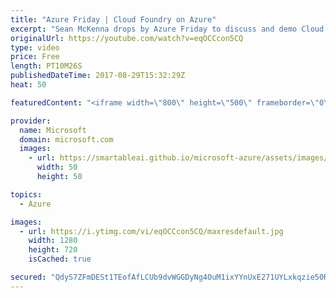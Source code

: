 ```yaml
---
title: "Azure Friday | Cloud Foundry on Azure"
excerpt: "Sean McKenna drops by Azure Friday to discuss and demo Cloud Foundry, an open-source cloud application platform following the recent announcement that Microsoft has joined the Cloud Foundry Foundation. Pivotal Cloud Foundry is available in the Azure Marketplace: https://azuremarketplace.microsoft.com/en-us/marketplace/apps/pivotal.pivotal-cloud-foundry"
originalUrl: https://youtube.com/watch?v=eqOCCcon5CQ
type: video
price: Free
length: PT10M26S
publishedDateTime: 2017-08-29T15:32:29Z
heat: 50

featuredContent: "<iframe width=\"800\" height=\"500\" frameborder=\"0\" src=\"https://www.youtube.com/embed/eqOCCcon5CQ\" allow=\"accelerometer; autoplay; encrypted-media; gyroscope; picture-in-picture\" allowfullscreen></iframe>"

provider:
  name: Microsoft
  domain: microsoft.com
  images:
    - url: https://smartableai.github.io/microsoft-azure/assets/images/organizations/microsoft.com-50x50.jpg
      width: 50
      height: 50

topics:
  - Azure

images:
  - url: https://i.ytimg.com/vi/eqOCCcon5CQ/maxresdefault.jpg
    width: 1280
    height: 720
    isCached: true

secured: "QdyS7ZFmDESt1TEofAfLCUb9dvWGGDyNg4OuM1ixYYnUxE271UYLxkqzie50R7FmToMhVCscBe0PL2cwE+oBkL130warzcTBtEB0v3a6j/JXOa77xEq0PklxlODGOmfPgOt9gZdhEsO5ar8e6IOZ46wfBQuVtd/leI05Rb74Qr07WxOXwbKcw6nVviedhxzDfOutxUnG9Xjed6IBl4JA2nAPkz8a7lyTBrXjSC5GUbgDkTxKzg60lcMPjwY6MQmwUZVjttziQZE1jnTDZJUX1zL6vQmrCDIl8LI4akNTvVP2iewT9g8dQ6jN9HoDC+eiMLpJeAt3wJSe2NmTpYqnpZ3sWITqYPwgmKjsnCV7O4GF8SYBfWAb+rV+33x0gYSIwrkqc1/00XzKcSF1HDtAxEjTXVlzyIaaVqwrRLx9fj4=;R0si0AZCXZo+t8xNQIjvnw=="
---
```



